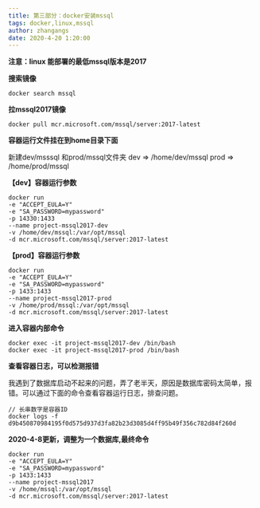 ```yaml
---
title: 第三部分：docker安装mssql
tags: docker,linux,mssql
author: zhangangs
date: 2020-4-20 1:20:00
---
```

**注意：linux 能部署的最低mssql版本是2017**

**搜索镜像**
```
docker search mssql
```


**拉mssql2017镜像**
```
docker pull mcr.microsoft.com/mssql/server:2017-latest
```


**容器运行文件挂在到home目录下面**

新建dev/msssql 和prod/mssql文件夹
dev => /home/dev/mssql
prod => /home/prod/mssql

**【dev】容器运行参数**
``` 
docker run 
-e "ACCEPT_EULA=Y" 
-e "SA_PASSWORD=mypassword" 
-p 14330:1433 
--name project-mssql2017-dev 
-v /home/dev/mssql:/var/opt/mssql 
-d mcr.microsoft.com/mssql/server:2017-latest

```

**【prod】容器运行参数**
``` 
docker run 
-e "ACCEPT_EULA=Y" 
-e "SA_PASSWORD=mypassword" 
-p 1433:1433 
--name project-mssql2017-prod 
-v /home/prod/mssql:/var/opt/mssql  
-d mcr.microsoft.com/mssql/server:2017-latest
```

**进入容器内部命令**
```
docker exec -it project-mssql2017-dev /bin/bash
docker exec -it project-mssql2017-prod /bin/bash
```


**查看容器日志，可以检测报错**

我遇到了数据库启动不起来的问题，弄了老半天，原因是数据库密码太简单，报错。可以通过下面的命令查看容器运行日志，排查问题。

```
// 长串数字是容器ID
docker logs -f d9b450870984195f0d575d937d3fa82b23d3085d4ff95b49f356c782d84f260d
```


**2020-4-8更新，调整为一个数据库,最终命令**
```
docker run 
-e "ACCEPT_EULA=Y" 
-e "SA_PASSWORD=mypassword" 
-p 1433:1433 
--name project-mssql2017 
-v /home/mssql:/var/opt/mssql  
-d mcr.microsoft.com/mssql/server:2017-latest
```



